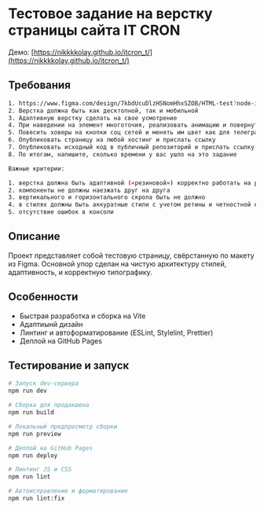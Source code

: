 # Тестовое задание на верстку страницы сайта IT CRON

Демо: [https://nikkkkolay.github.io/itcron_t/](https://nikkkkolay.github.io/itcron_t/)

## Требования

```bash
1. https://www.figma.com/design/7kbdUcuDlzHSNomHhxSZOB/HTML-test?node-id=2-5&t=mjbLZZmJtWDS8iTq-4
2. Верстка должна быть как десктопной, так и мобильной
3. Адаптивную верстку сделать на свое усмотрение
4. При наведении на элемент многоточия, реализовать анимацию и повернуть многоточие на 360 градусов в течении 2 секунд
5. Повесить ховеры на кнопки соц сетей и менять им цвет как для телеграма - на оранжевый
6. Опубликовать страницу на любой хостинг и прислать ссылку
7. Опубликовать исходный код в публичный репозиторий и прислать ссылку
8. По итогам, напишите, сколько времени у вас ушло на это задание

Важные критерии:

1. верстка должна быть адаптивной («резиновой») корректно работать на разных разрешениях
2. компоненты не должны наезжать друг на друга
3. вертикального и горизонтального скрола быть не должно
4. в стилях должны быть аккуратные стили с учетом ретины и четностной кратности по разметке (четные пиксели, кратность ретины)
5. отсутствие ошибок в консоли
```

## Описание

Проект представляет собой тестовую страницу, свёрстанную по макету из Figma.
Основной упор сделан на чистую архитектуру стилей, адаптивность, и корректную типографику.

## Особенности

- Быстрая разработка и сборка на Vite
- Адаптиынй дизайн
- Линтинг и автоформатирование (ESLint, Stylelint, Prettier)
- Деплой на GitHub Pages

## Тестирование и запуск

```bash
# Запуск dev-сервера
npm run dev

# Сборка для продакшена
npm run build

# Локальный предпросмотр сборки
npm run preview

# Деплой на GitHub Pages
npm run deploy

# Линтинг JS и CSS
npm run lint

# Автоисправление и форматирование
npm run lint:fix
```
